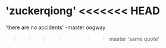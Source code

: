 'zuckerqiong'
<<<<<<< HEAD
=======
'there are no accidents' -master oogway
>>>>>>> master
'same quote'

